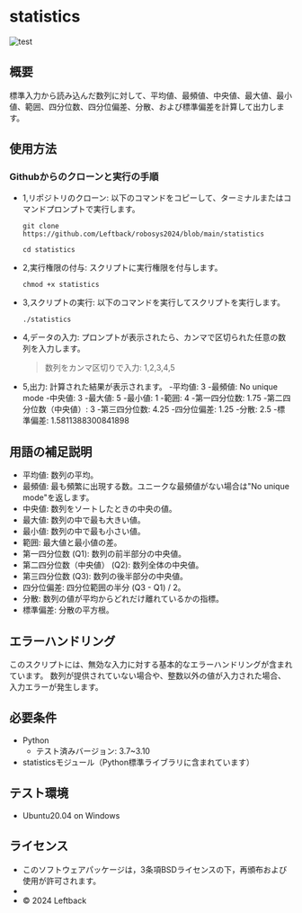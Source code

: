 # statistics

![test](https://github.com/Leftback/robosys2024/actions/workflows/test.yml/badge.svg)

## 概要

標準入力から読み込んだ数列に対して、平均値、最頻値、中央値、最大値、最小値、範囲、四分位数、四分位偏差、分散、および標準偏差を計算して出力します。

## 使用方法
### Githubからのクローンと実行の手順

* 1,リポジトリのクローン: 以下のコマンドをコピーして、ターミナルまたはコマンドプロンプトで実行します。
    ```
    git clone https://github.com/Leftback/robosys2024/blob/main/statistics
    ```
    ```
    cd statistics
    ```

* 2,実行権限の付与: スクリプトに実行権限を付与します。
    ```
    chmod +x statistics
    ```

* 3,スクリプトの実行: 以下のコマンドを実行してスクリプトを実行します。
    ```
    ./statistics
    ```

* 4,データの入力: プロンプトが表示されたら、カンマで区切られた任意の数列を入力します。
    > 数列をカンマ区切りで入力: 1,2,3,4,5

* 5,出力: 計算された結果が表示されます。
    -平均値: 3
    -最頻値: No unique mode
    -中央値: 3
    -最大値: 5
    -最小値: 1
    -範囲: 4
    -第一四分位数: 1.75
    -第二四分位数（中央値）: 3
    -第三四分位数: 4.25
    -四分位偏差: 1.25
    -分散: 2.5
    -標準偏差: 1.5811388300841898

## 用語の補足説明
* 平均値: 数列の平均。
* 最頻値: 最も頻繁に出現する数。ユニークな最頻値がない場合は"No unique mode"を返します。
* 中央値: 数列をソートしたときの中央の値。
* 最大値: 数列の中で最も大きい値。
* 最小値: 数列の中で最も小さい値。
* 範囲: 最大値と最小値の差。
* 第一四分位数 (Q1): 数列の前半部分の中央値。
* 第二四分位数（中央値） (Q2): 数列全体の中央値。
* 第三四分位数 (Q3): 数列の後半部分の中央値。
* 四分位偏差: 四分位範囲の半分 (Q3 - Q1) / 2。
* 分散: 数列の値が平均からどれだけ離れているかの指標。
* 標準偏差: 分散の平方根。

## エラーハンドリング
このスクリプトには、無効な入力に対する基本的なエラーハンドリングが含まれています。
数列が提供されていない場合や、整数以外の値が入力された場合、入力エラーが発生します。

## 必要条件
* Python
  * テスト済みバージョン: 3.7~3.10
* statisticsモジュール（Python標準ライブラリに含まれています）

## テスト環境
* Ubuntu20.04 on Windows

## ライセンス
- このソフトウェアパッケージは，3条項BSDライセンスの下，再頒布および使用が許可されます。
- 
- © 2024 Leftback
